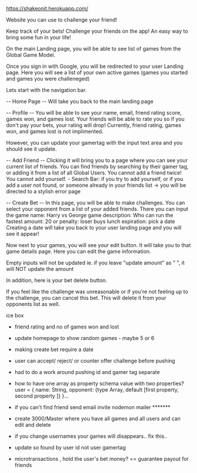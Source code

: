  https://shakeonit.herokuapp.com/
 
 Website you can use to challenge your friend!
 
 Keep track of your bets!
 Challenge your friends on the app!
 An easy way to bring some fun in your life!

 On the main Landing page, you will be able to see list of games from the Global Game Model.

 Once you sign in with Google, you will be redirected to your user Landing page.
 Here you will see a list of your own active games (games you started and games you were challeneged)
 


 Lets start with the navigation bar.

 -- Home Page --
 Will take you back to the main landing page

 -- Profile --
 You will be able to see your name, email, <under construction> friend rating score, games won, and games lost.
 <under construction> Your friends will be able to rate you so if you don't pay your bets, your rating will drop!
Currently, friend rating, games won, and games lost is not implimented.

However, you can update your gamertag with the input text area and you should see it update.


-- Add Friend --
Clicking it will bring you to a page where you can see your current list of friends.
You can find friends by searching by their gamer tag, or adding it from a list of all Global Users.
You cannot add a friend twice! You cannot add yourself.
    - Search Bar: if you try to add yourself, or if you add a user not found, or someone already in your friends list -> you will be directed to a stylish error page

-- Create Bet --
In this page, you will be able to make challenges. You can select your opponent from a list of your added friends.
There you can input the
    game name: Harry vs George
    game description: Who can run the fastest
    amount: 20
    or penalty: loser buys lunch
    expiration: pick a date
Creating a date will take you back to your user landing page and you will see it appear!


Now next to your games, you will see your edit button.
It will take you to that game details page.
Here you can edit the game information.

Empty inputs will not be updated ie. if you leave "update amount" as " ", it will NOT update the amount

In addition, here is your bet delete button.

If you feel like the challenge was unreasonable or if you're not feeling up to the challenge, you can cancel this bet.
This will delete it from your opponents list as well.



 
 
 
 
 

 
 
 
 
 
 
 

 ice box

- friend rating and no of games won and lost
- update homepage to show random games - maybe 5 or 6
- making create bet require a date

- user can accept/ reject/ or counter offer challenge before pushing

- had to do a work around pushing id and gamer tag separate
- how to have one array as property schema value with two properties?
user = {
    name: String,
    opponent: {type Array, default [first property, second property ]}
}...

- if you can't find friend send email invite nodemon mailer *******

- create 3000/Master
where you have all games and all users
and can edit and delete

- if you change usernames your games will disappears.. fix this..
- update so found by user id not user gamertag
- microtransactions , hold the user's bet money? == guarantee payout for friends